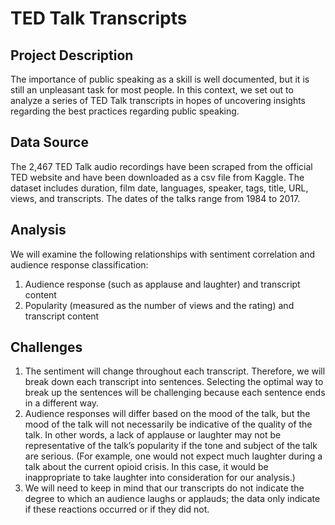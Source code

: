 # TED Talk Transcripts
## Project Description
The importance of public speaking as a skill is well documented, but it is still an unpleasant task for most people. In this context, we set out to analyze a series of TED Talk transcripts in hopes of uncovering insights regarding the best practices regarding public speaking.  

## Data Source
The 2,467 TED Talk audio recordings have been scraped from the official TED website and have been downloaded as a csv file from Kaggle. The dataset includes duration, film date, languages, speaker, tags, title, URL, views, and transcripts. The dates of the talks range from 1984 to 2017.

## Analysis
We will examine the following relationships with sentiment correlation and audience response classification:
1)  Audience response (such as applause and laughter) and transcript content
2)  Popularity (measured as the number of views and the rating) and transcript content

## Challenges
1)  The sentiment will change throughout each transcript. Therefore, we will break down each transcript into sentences. Selecting the optimal way to break up the sentences will be challenging because each sentence ends in a different way.
2)  Audience responses will differ based on the mood of the talk, but the mood of the talk will not necessarily be indicative of the quality of the talk. In other words, a lack of applause or laughter may not be representative of the talk’s popularity if the tone and subject of the talk are serious. (For example, one would not expect much laughter during a talk about the current opioid crisis. In this case, it would be inappropriate to take laughter into consideration for our analysis.)  
3)  We will need to keep in mind that our transcripts do not indicate the degree to which an audience laughs or applauds; the data only indicate if these reactions occurred or if they did not.

